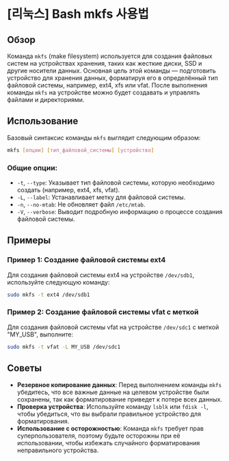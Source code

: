 # [리눅스] Bash mkfs 사용법

## Обзор
Команда `mkfs` (make filesystem) используется для создания файловых систем на устройствах хранения, таких как жесткие диски, SSD и другие носители данных. Основная цель этой команды — подготовить устройство для хранения данных, форматируя его в определённый тип файловой системы, например, ext4, xfs или vfat. После выполнения команды `mkfs` на устройстве можно будет создавать и управлять файлами и директориями.

## Использование
Базовый синтаксис команды `mkfs` выглядит следующим образом:

```bash
mkfs [опции] [тип_файловой_системы] [устройство]
```

### Общие опции:
- `-t`, `--type`: Указывает тип файловой системы, которую необходимо создать (например, ext4, xfs, vfat).
- `-L`, `--label`: Устанавливает метку для файловой системы.
- `-n`, `--no-mtab`: Не обновляет файл `/etc/mtab`.
- `-V`, `--verbose`: Выводит подробную информацию о процессе создания файловой системы.

## Примеры
### Пример 1: Создание файловой системы ext4
Для создания файловой системы ext4 на устройстве `/dev/sdb1`, используйте следующую команду:

```bash
sudo mkfs -t ext4 /dev/sdb1
```

### Пример 2: Создание файловой системы vfat с меткой
Для создания файловой системы vfat на устройстве `/dev/sdc1` с меткой "MY_USB", выполните:

```bash
sudo mkfs -t vfat -L MY_USB /dev/sdc1
```

## Советы
- **Резервное копирование данных**: Перед выполнением команды `mkfs` убедитесь, что все важные данные на целевом устройстве были сохранены, так как форматирование приведет к потере всех данных.
- **Проверка устройства**: Используйте команду `lsblk` или `fdisk -l`, чтобы убедиться, что вы выбрали правильное устройство для форматирования.
- **Использование с осторожностью**: Команда `mkfs` требует прав суперпользователя, поэтому будьте осторожны при её использовании, чтобы избежать случайного форматирования неправильного устройства.